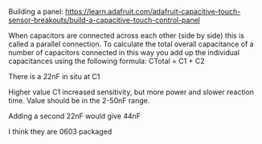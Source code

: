 

Building a panel: https://learn.adafruit.com/adafruit-capacitive-touch-sensor-breakouts/build-a-capacitive-touch-control-panel


When capacitors are connected across each other (side by side) this is called a parallel connection.
To calculate the total overall capacitance of a number of capacitors connected in this way you add up the individual capacitances using the following formula:
 CTotal = C1 + C2

 There is a 22nF in situ at C1

 Higher value C1 increased sensitivity, but more power and slower reaction time.
 Value should be in the 2-50nF range.

 Adding a second 22nF would give 44nF

 I think they are 0603 packaged